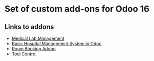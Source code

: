 # Set of custom add-ons for Odoo 16

## Links to addons 
  * [Medical Lab Management](https://github.com/nnnLik/odoo-medical_lab_management)
  * [Basic Hospital Management System in Odoo](https://github.com/nnnLik/Basic_Hospital_Management_System_in_Odoo)
  * [Room Booking Addon](https://github.com/nnnLik/room_booking)
  * [Tool Control](https://github.com/Dimskay1988/tools_control)
